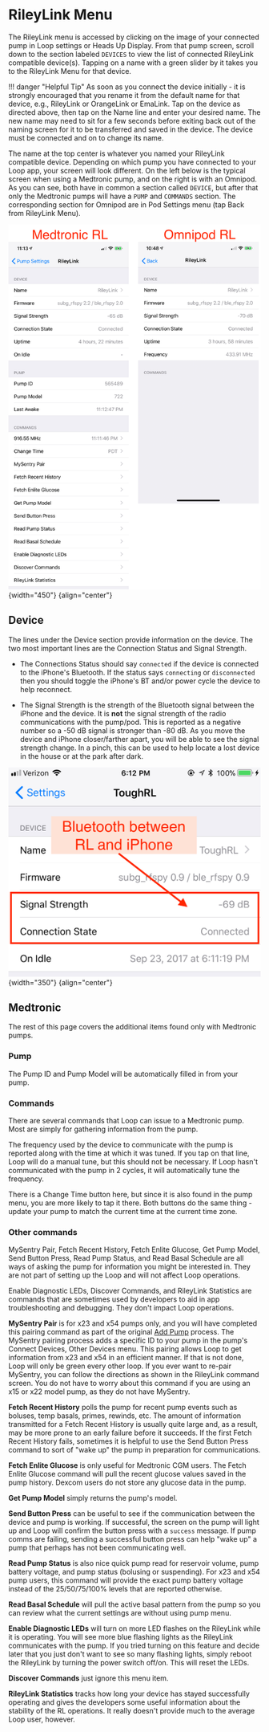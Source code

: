 # RileyLink Menu

The RileyLink menu is accessed by clicking on the image of your connected pump in Loop settings or Heads Up Display. From that pump screen, scroll down to the section labeled `DEVICES` to view the list of connected RileyLink compatible device(s). Tapping on a name with a green slider by it takes you to the RileyLink Menu for that device.

!!! danger "Helpful Tip"
    As soon as you connect the device initially - it is strongly encouraged that you rename it from the default name for that device, e.g., RileyLink or OrangeLink or EmaLink. Tap on the device as directed above, then tap on the Name line and enter your desired name. The new name may need to sit for a few seconds before exiting back out of the naming screen for it to be transferred and saved in the device. The device must be connected and on to change its name.

The name at the top center is whatever you named your RileyLink compatible device. Depending on which pump you have connected to your Loop app, your screen will look different. On the left below is the typical screen when using a Medtronic pump, and on the right is with an Omnipod. As you can see, both have in common a section called `DEVICE`, but after that only the Medtronic pumps will have a `PUMP` and `COMMANDS` section. The corresponding section for Omnipod are in Pod Settings menu (tap Back from RileyLink Menu).

![img/rl-comp.png](img/rl-comp.png){width="450"}
{align="center"}

## Device

The lines under the Device section provide information on the device. The two most important lines are the Connection Status and Signal Strength.

* The Connections Status should say `connected` if the device is connected to the iPhone's Bluetooth. If the status says `connecting` or `disconnected` then you should toggle the iPhone's BT and/or power cycle the device to help reconnect.

* The Signal Strength is the strength of the Bluetooth signal between the iPhone and the device.  It is **not** the signal strength of the radio communications with the pump/pod.  This is reported as a negative number so a -50&nbsp;dB signal is stronger than -80&nbsp;dB. As you move the device and iPhone closer/farther apart, you will be able to see the signal strength change. In a pinch, this can be used to help locate a lost device in the house or at the park after dark.

![img/RL_bt.jpg](img/RL_bt.jpg){width="350"}
{align="center"}

## Medtronic

The rest of this page covers the additional items found only with Medtronic pumps.

### Pump

The Pump ID and Pump Model will be automatically filled in from your pump.

### Commands

There are several commands that Loop can issue to a Medtronic pump. Most are simply for gathering information from the pump.

The frequency used by the device to communicate with the pump is reported along with the time at which it was tuned.  If you tap on that line, Loop will do a manual tune, but this should not be necessary.  If Loop hasn't communicated with the pump in 2 cycles, it will automatically tune the frequency.

There is a Change Time button here, but since it is also found in the pump menu, you are more likely to tap it there.  Both buttons do the same thing - update your pump to match the current time at the current time zone.

### Other commands

MySentry Pair, Fetch Recent History, Fetch Enlite Glucose, Get Pump Model, Send Button Press, Read Pump Status, and Read Basal Schedule are all ways of asking the pump for information you might be interested in. They are not part of setting up the Loop and will not affect Loop operations.

Enable Diagnostic LEDs, Discover Commands, and RileyLink Statistics are commands that are sometimes used by developers to aid in app troubleshooting and debugging. They don't impact Loop operations.

**MySentry Pair** is for x23 and x54 pumps only, and you will have completed this pairing command as part of the original [Add Pump](mdt-pump.md) process. The MySentry pairing process adds a specific ID to your pump in the pump's Connect Devices, Other Devices menu. This pairing allows Loop to get information from x23 and x54 in an efficient manner. If that is not done, Loop will only be green every other loop. If you ever want to re-pair MySentry, you can follow the directions as shown in the RileyLink command screen. You do not have to worry about this command if you are using an x15 or x22 model pump, as they do not have MySentry.

**Fetch Recent History** polls the pump for recent pump events such as boluses, temp basals, primes, rewinds, etc.  The amount of information transmitted for a Fetch Recent History is usually quite large and, as a result, may be more prone to an early failure before it succeeds. If the first Fetch Recent History fails, sometimes it is helpful to use the Send Button Press command to sort of "wake up" the pump in preparation for communications.

**Fetch Enlite Glucose** is only useful for Medtronic CGM users. The Fetch Enlite Glucose command will pull the recent glucose values saved in the pump history. Dexcom users do not store any glucose data in the pump.

**Get Pump Model** simply returns the pump's model.

**Send Button Press** can be useful to see if the communication between the device and pump is working. If successful, the screen on the pump will light up and Loop will confirm the button press with a `success` message. If pump comms are failing, sending a successful button press can help "wake up" a pump that perhaps has not been communicating well.

**Read Pump Status** is also nice quick pump read for reservoir volume, pump battery voltage, and pump status (bolusing or suspending). For x23 and x54 pump users, this command will provide the exact pump battery voltage instead of the 25/50/75/100% levels that are reported otherwise.

**Read Basal Schedule** will pull the active basal pattern from the pump so you can review what the current settings are without using pump menu.

**Enable Diagnostic LEDs** will turn on more LED flashes on the RileyLink while it is operating. You will see more blue flashing lights as the RileyLink communicates with the pump. If you tried turning on this feature and decide later that you just don't want to see so many flashing lights, simply reboot the RileyLink by turning the power switch off/on.  This will reset the LEDs.

**Discover Commands** just ignore this menu item.

**RileyLink Statistics** tracks how long your device has stayed successfully operating and gives the developers some useful information about the stability of the RL operations. It really doesn't provide much to the average Loop user, however.
